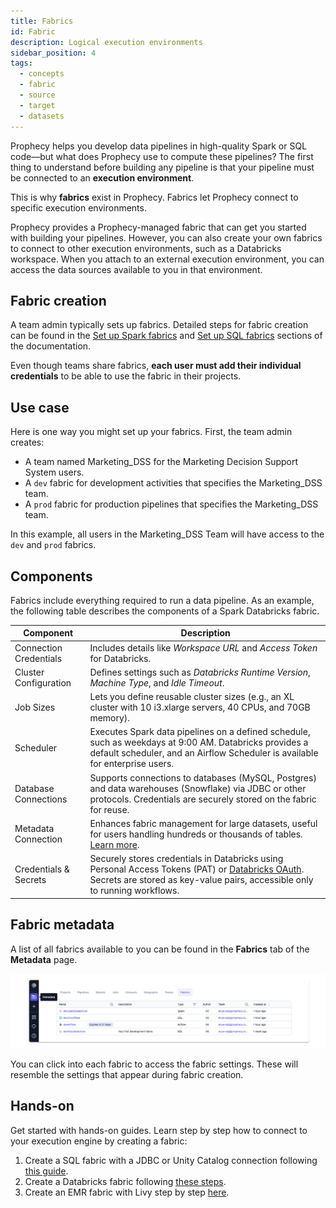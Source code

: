 ```yaml
---
title: Fabrics
id: Fabric
description: Logical execution environments
sidebar_position: 4
tags:
  - concepts
  - fabric
  - source
  - target
  - datasets
---
```


Prophecy helps you develop data pipelines in high-quality Spark or SQL code—but what does Prophecy use to compute these pipelines? The first thing to understand before building any pipeline is that your pipeline must be connected to an **execution environment**.

This is why **fabrics** exist in Prophecy. Fabrics let Prophecy connect to specific execution environments.

Prophecy provides a Prophecy-managed fabric that can get you started with building your pipelines. However, you can also create your own fabrics to connect to other execution environments, such as a Databricks workspace. When you attach to an external execution environment, you can access the data sources available to you in that environment.

## Fabric creation

A team admin typically sets up fabrics. Detailed steps for fabric creation can be found in the [Set up Spark fabrics](/administration/Spark-fabrics/Fabrics) and [Set up SQL fabrics](/administration/sql-fabrics/Fabrics) sections of the documentation.

Even though teams share fabrics, **each user must add their individual credentials** to be able to use the fabric in their projects.

## Use case

Here is one way you might set up your fabrics. First, the team admin creates:

- A team named Marketing_DSS for the Marketing Decision Support System users.
- A `dev` fabric for development activities that specifies the Marketing_DSS team.
- A `prod` fabric for production pipelines that specifies the Marketing_DSS team.

In this example, all users in the Marketing_DSS Team will have access to the `dev` and `prod` fabrics.

## Components

Fabrics include everything required to run a data pipeline. As an example, the following table describes the components of a Spark Databricks fabric.

| Component              | Description                                                                                                                                                                                                                               |
| ---------------------- | ----------------------------------------------------------------------------------------------------------------------------------------------------------------------------------------------------------------------------------------- |
| Connection Credentials | Includes details like _Workspace URL_ and _Access Token_ for Databricks.                                                                                                                                                                  |
| Cluster Configuration  | Defines settings such as _Databricks Runtime Version_, _Machine Type_, and _Idle Timeout_.                                                                                                                                                |
| Job Sizes              | Lets you define reusable cluster sizes (e.g., an XL cluster with 10 i3.xlarge servers, 40 CPUs, and 70GB memory).                                                                                                                         |
| Scheduler              | Executes Spark data pipelines on a defined schedule, such as weekdays at 9:00 AM. Databricks provides a default scheduler, and an Airflow Scheduler is available for enterprise users.                                                    |
| Database Connections   | Supports connections to databases (MySQL, Postgres) and data warehouses (Snowflake) via JDBC or other protocols. Credentials are securely stored on the fabric for reuse.                                                                 |
| Metadata Connection    | Enhances fabric management for large datasets, useful for users handling hundreds or thousands of tables. [Learn more](/docs/administration/connections-and-secrets/metadata-connections.md).                                             |
| Credentials & Secrets  | Securely stores credentials in Databricks using Personal Access Tokens (PAT) or [Databricks OAuth](/docs/administration/authentication/databricks-oauth.md). Secrets are stored as key-value pairs, accessible only to running workflows. |

## Fabric metadata

A list of all fabrics available to you can be found in the **Fabrics** tab of the **Metadata** page.

![Fabric Metadata](./img/fabric_metadata_1.png)

You can click into each fabric to access the fabric settings. These will resemble the settings that appear during fabric creation.

## Hands-on

Get started with hands-on guides. Learn step by step how to connect to your execution engine by creating a fabric:

1. Create a SQL fabric with a JDBC or Unity Catalog connection following [this guide](docs/getting-started/tutorials/sql-with-databricks.md).
2. Create a Databricks fabric following [these steps](/docs/administration/Spark-fabrics/databricks/databricks.md).
3. Create an EMR fabric with Livy step by step [here](/docs/administration/Spark-fabrics/emr.mdx).
